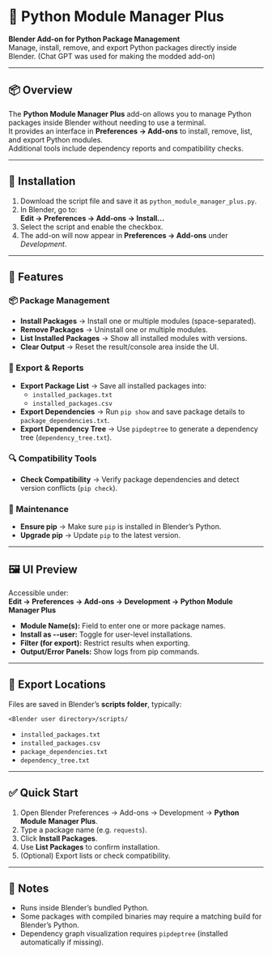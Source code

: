 # 🐍 Python Module Manager Plus

**Blender Add-on for Python Package Management**  
Manage, install, remove, and export Python packages directly inside Blender. (Chat GPT was used for making the modded add-on)

---

## 📦 Overview
The **Python Module Manager Plus** add-on allows you to manage Python packages inside Blender without needing to use a terminal.  
It provides an interface in **Preferences → Add-ons** to install, remove, list, and export Python modules.  
Additional tools include dependency reports and compatibility checks.

---

## 🔧 Installation
1. Download the script file and save it as `python_module_manager_plus.py`.  
2. In Blender, go to:  
   **Edit → Preferences → Add-ons → Install…**  
3. Select the script and enable the checkbox.  
4. The add-on will now appear in **Preferences → Add-ons** under *Development*.  

---

## 🚀 Features

### 📦 Package Management
- **Install Packages** → Install one or multiple modules (space-separated).  
- **Remove Packages** → Uninstall one or multiple modules.  
- **List Installed Packages** → Show all installed modules with versions.  
- **Clear Output** → Reset the result/console area inside the UI.  

### 📑 Export & Reports
- **Export Package List** → Save all installed packages into:
  - `installed_packages.txt`  
  - `installed_packages.csv`  
- **Export Dependencies** → Run `pip show` and save package details to `package_dependencies.txt`.  
- **Export Dependency Tree** → Use `pipdeptree` to generate a dependency tree (`dependency_tree.txt`).  

### 🔍 Compatibility Tools
- **Check Compatibility** → Verify package dependencies and detect version conflicts (`pip check`).  

### 🔧 Maintenance
- **Ensure pip** → Make sure `pip` is installed in Blender’s Python.  
- **Upgrade pip** → Update `pip` to the latest version.  

---

## 🖼 UI Preview
Accessible under:  
**Edit → Preferences → Add-ons → Development → Python Module Manager Plus**  

- **Module Name(s):** Field to enter one or more package names.  
- **Install as --user:** Toggle for user-level installations.  
- **Filter (for export):** Restrict results when exporting.  
- **Output/Error Panels:** Show logs from pip commands.  

---

## 📂 Export Locations
Files are saved in Blender’s **scripts folder**, typically:  

`<Blender user directory>/scripts/`

- `installed_packages.txt`  
- `installed_packages.csv`  
- `package_dependencies.txt`  
- `dependency_tree.txt`  

---

## ✅ Quick Start
1. Open Blender Preferences → Add-ons → Development → **Python Module Manager Plus**.  
2. Type a package name (e.g. `requests`).  
3. Click **Install Packages**.  
4. Use **List Packages** to confirm installation.  
5. (Optional) Export lists or check compatibility.  

---

## 📌 Notes
- Runs inside Blender’s bundled Python.  
- Some packages with compiled binaries may require a matching build for Blender’s Python.  
- Dependency graph visualization requires `pipdeptree` (installed automatically if missing).  




